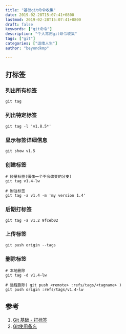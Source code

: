 ```yaml
---
title: "基础git命令收集"
date: 2019-02-28T15:07:41+0800
lastmod: 2019-02-28T15:07:41+0800
draft: false
keywords: ["git命令"]
description: "个人常用git命令收集"
tags: ["git"]
categories: ["运维人生"]
author: "beyondkmp"

---
```


## 打标签

### 列出所有标签

```
git tag
```

### 列出特定标签

```
git tag -l 'v1.8.5*'
```

### 显示标签详细信息

```
git show v1.5
```

### 创建标签

```
# 轻量标签(很像一个不会改变的分支)
git tag v1.4-lw

# 附注标签
git tag -a v1.4 -m 'my version 1.4'
```

### 后期打标签

```
git tag -a v1.2 9fceb02
```

### 上传标签

```
git push origin --tags
```

### 删除标签

```
# 本地删除
git tag -d v1.4-lw

# 远程删除( git push <remote> :refs/tags/<tagname> )
git push origin :refs/tags/v1.4-lw
```



<!--more-->



## 参考

1. [Git 基础 - 打标签](https://git-scm.com/book/zh/v2/Git-%E5%9F%BA%E7%A1%80-%E6%89%93%E6%A0%87%E7%AD%BE)
2. [Git使用备忘](https://blog.fatedier.com/2014/10/16/git-use-for-remind/)
